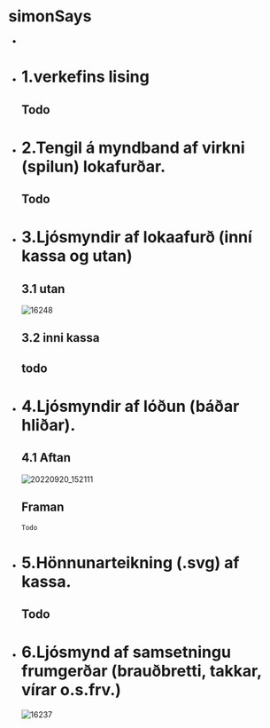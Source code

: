 # simonSays 

-
* # 1.verkefins lising
    ## Todo


* # 2.Tengil á myndband af virkni (spilun) lokafurðar.
    ## Todo
    

* # 3.Ljósmyndir af lokaafurð (inní kassa og utan)
    ## 3.1 utan
    ![16248](https://user-images.githubusercontent.com/101139768/191352996-cab42420-7e26-4c65-8590-ae7cc093ad3e.jpg)

  ## 3.2 inni kassa
    ## todo
    
    
* # 4.Ljósmyndir af lóðun (báðar hliðar).
    ## 4.1 Aftan
    ![20220920_152111](https://user-images.githubusercontent.com/101139768/191346575-e562de0b-300c-4c85-8bfd-73dda71d6351.jpg)

    ## Framan
      Todo

* # 5.Hönnunarteikning (.svg) af kassa.
    ## Todo
    

* # 6.Ljósmynd af samsetningu frumgerðar (brauðbretti, takkar, vírar o.s.frv.)
    ![16237](https://user-images.githubusercontent.com/101139768/191344203-6ad729d7-2ea3-471b-8652-6d0fc72a89d1.jpg)



